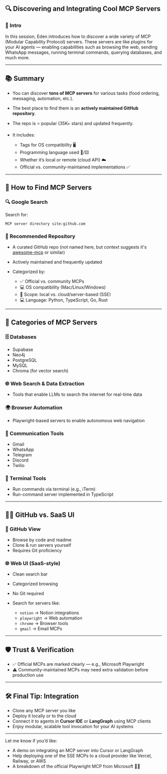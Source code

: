 ## 🔍 Discovering and Integrating Cool MCP Servers

### 👋 Intro

In this session, Eden introduces how to discover a wide variety of MCP (Modular Capability Protocol) servers. These servers are like plugins for your AI agents — enabling capabilities such as browsing the web, sending WhatsApp messages, running terminal commands, querying databases, and much more.

---

## 📚 Summary

- You can discover **tons of MCP servers** for various tasks (food ordering, messaging, automation, etc.).
- The best place to find them is an **actively maintained GitHub repository**.
- The repo is ⭐ popular (35K+ stars) and updated frequently.
- It includes:

  - Tags for OS compatibility 🖥️
  - Programming language used 🐍/🟨
  - Whether it’s local or remote (cloud API) ☁️
  - Official vs. community-maintained implementations ✅

---

## 🧭 How to Find MCP Servers

### 🔍 Google Search

Search for:

```
MCP server directory site:github.com
```

### 💎 Recommended Repository

- A curated GitHub repo (not named here, but context suggests it's [awesome-mcp](https://github.com/punkpeye/awesome-mcp-servers) or similar)
- Actively maintained and frequently updated
- Categorized by:

  - ✅ Official vs. community MCPs
  - 💻 OS compatibility (Mac/Linux/Windows)
  - 💬 Scope: local vs. cloud/server-based (SSE)
  - 💻 Language: Python, TypeScript, Go, Rust

---

## 🧩 Categories of MCP Servers

### 🗄️ Databases

- Supabase
- Neo4j
- PostgreSQL
- MySQL
- Chroma (for vector search)

### 🌐 Web Search & Data Extraction

- Tools that enable LLMs to search the internet for real-time data

### 🌍 Browser Automation

- Playwright-based servers to enable autonomous web navigation

### 💬 Communication Tools

- Gmail
- WhatsApp
- Telegram
- Discord
- Twilio

### 🧰 Terminal Tools

- Run commands via terminal (e.g., iTerm)
- Run-command server implemented in TypeScript

---

## 🧑‍💻 GitHub vs. SaaS UI

### 🐙 GitHub View

- Browse by code and readme
- Clone & run servers yourself
- Requires Git proficiency

### 🌐 Web UI (SaaS-style)

- Clean search bar
- Categorized browsing
- No Git required
- Search for servers like:

  - `notion` → Notion integrations
  - `playwright` → Web automation
  - `chrome` → Browser tools
  - `gmail` → Email MCPs

---

## 🛡️ Trust & Verification

- ✅ Official MCPs are marked clearly — e.g., Microsoft Playwright
- ⚠️ Community-maintained MCPs may need extra validation before production use

---

## 🛠️ Final Tip: Integration

- Clone any MCP server you like
- Deploy it locally or to the cloud
- Connect it to agents in **Cursor IDE** or **LangGraph** using MCP clients
- Enjoy modular, scalable tool invocation for your AI systems

---

Let me know if you’d like:

- A demo on integrating an MCP server into Cursor or LangGraph
- Help deploying one of the SSE MCPs to a cloud provider like Vercel, Railway, or AWS
- A breakdown of the official Playwright MCP from Microsoft 🧑‍💻
